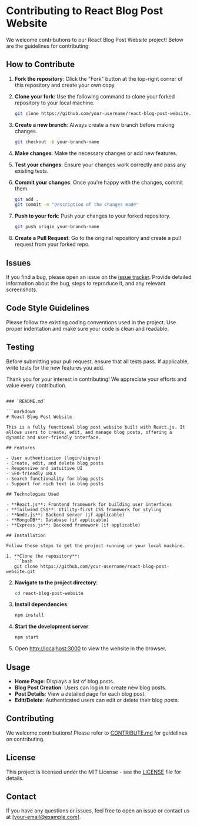 
# Contributing to React Blog Post Website

We welcome contributions to our React Blog Post Website project! Below are the guidelines for contributing:

## How to Contribute

1. **Fork the repository**: Click the "Fork" button at the top-right corner of this repository and create your own copy.

2. **Clone your fork**: Use the following command to clone your forked repository to your local machine.
   ```bash
   git clone https://github.com/your-username/react-blog-post-website.git
   ```

3. **Create a new branch**: Always create a new branch before making changes.
   ```bash
   git checkout -b your-branch-name
   ```

4. **Make changes**: Make the necessary changes or add new features.

5. **Test your changes**: Ensure your changes work correctly and pass any existing tests.

6. **Commit your changes**: Once you’re happy with the changes, commit them.
   ```bash
   git add .
   git commit -m "Description of the changes made"
   ```

7. **Push to your fork**: Push your changes to your forked repository.
   ```bash
   git push origin your-branch-name
   ```

8. **Create a Pull Request**: Go to the original repository and create a pull request from your forked repo.

## Issues

If you find a bug, please open an issue on the [issue tracker](link-to-issues-page). Provide detailed information about the bug, steps to reproduce it, and any relevant screenshots.

## Code Style Guidelines

Please follow the existing coding conventions used in the project. Use proper indentation and make sure your code is clean and readable.

## Testing

Before submitting your pull request, ensure that all tests pass. If applicable, write tests for the new features you add.

Thank you for your interest in contributing! We appreciate your efforts and value every contribution.
```

### `README.md`

```markdown
# React Blog Post Website

This is a fully functional blog post website built with React.js. It allows users to create, edit, and manage blog posts, offering a dynamic and user-friendly interface.

## Features

- User authentication (login/signup)
- Create, edit, and delete blog posts
- Responsive and intuitive UI
- SEO-friendly URLs
- Search functionality for blog posts
- Support for rich text in blog posts

## Technologies Used

- **React.js**: Frontend framework for building user interfaces
- **Tailwind CSS**: Utility-first CSS framework for styling
- **Node.js**: Backend server (if applicable)
- **MongoDB**: Database (if applicable)
- **Express.js**: Backend framework (if applicable)

## Installation

Follow these steps to get the project running on your local machine.

1. **Clone the repository**:
   ```bash
   git clone https://github.com/your-username/react-blog-post-website.git
   ```
   
2. **Navigate to the project directory**:
   ```bash
   cd react-blog-post-website
   ```

3. **Install dependencies**:
   ```bash
   npm install
   ```

4. **Start the development server**:
   ```bash
   npm start
   ```

5. Open [http://localhost:3000](http://localhost:3000) to view the website in the browser.

## Usage

- **Home Page**: Displays a list of blog posts.
- **Blog Post Creation**: Users can log in to create new blog posts.
- **Post Details**: View a detailed page for each blog post.
- **Edit/Delete**: Authenticated users can edit or delete their blog posts.

## Contributing

We welcome contributions! Please refer to [CONTRIBUTE.md](./CONTRIBUTE.md) for guidelines on contributing.

## License

This project is licensed under the MIT License - see the [LICENSE](./LICENSE) file for details.

## Contact

If you have any questions or issues, feel free to open an issue or contact us at [your-email@example.com].
